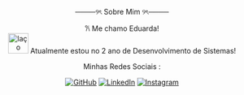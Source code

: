




<p align="center">
────୨ৎ Sobre Mim ୨ৎ────

<p align="center">
 𐙚 Me chamo Eduarda! <br>
 <img width="40" src="https://media0.giphy.com/media/j0AIRCrezHXxkvaEFt/giphy.gif?cid=6c09b952okhb50z2g8mq84q6w06x5i39m3vsjzjpxoc56k95&ep=v1_internal_gif_by_id&rid=giphy.gif&ct=s" alt="laço"/> Atualmente estou no 2 ano de Desenvolvimento de Sistemas! 
</p>
  <p align="center"> Minhas Redes Sociais :</p>
<p align="center">
	<a href="https://github.com/sisodiya2421"><img src="https://img.icons8.com/bubbles/50/000000/github.png" alt="GitHub"/></a>
	<a href="https://www.linkedin.com/in/abhishek-sisodiya/"><img src="https://img.icons8.com/bubbles/50/000000/linkedin.png" alt="LinkedIn"/></a>
	<a href="https://www.instagram.com/abhisheksisodiya__/"><img src="https://img.icons8.com/bubbles/50/000000/instagram.png" alt="Instagram"/></a>
	
</p>







</p>
